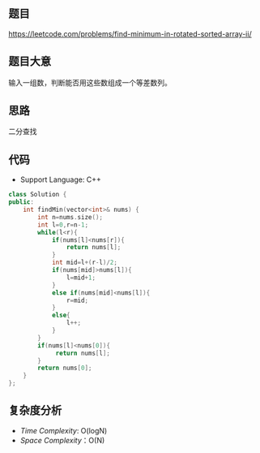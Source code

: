 ## 题目

https://leetcode.com/problems/find-minimum-in-rotated-sorted-array-ii/

## 题目大意

输入一组数，判断能否用这些数组成一个等差数列。

## 思路

 二分查找

## 代码

- Support Language: C++

```cpp
class Solution {
public:
    int findMin(vector<int>& nums) {
        int n=nums.size();
        int l=0,r=n-1;
        while(l<r){
            if(nums[l]<nums[r]){
                return nums[l];
            }
            int mid=l+(r-l)/2;
            if(nums[mid]>nums[l]){
                l=mid+1;
            }
            else if(nums[mid]<nums[l]){
                r=mid;
            }
            else{
                l++;
            }
        }
        if(nums[l]<nums[0]){
             return nums[l];
        }
        return nums[0];
    }
};
```

## 复杂度分析

- _Time Complexity_:  O(logN)
- _Space Complexity_：O(N)

